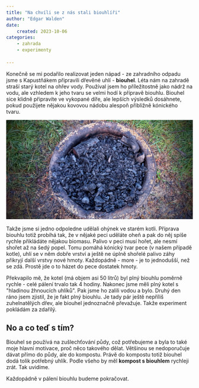 ```yaml
---
title: "Na chvíli se z nás stali biouhlíři"
author: "Edgar Walden"
date:
    created: 2023-10-06
categories: 
    - zahrada
    - experimenty

---
```


Konečně se mi podařilo realizovat jeden nápad - ze zahradního odpadu jsme s Kapustňákem připravili
dřevěné uhlí - **biouhel**. <!-- more --> Léta nám na zahradě straší starý kotel na ohřev vody. Používal jsem ho příležitostně jako nádrž na vodu, ale vzhledem k jeho tvaru se velmi hodí k přípravě biouhlu. Biouhel sice klidně připravíte ve vykopané díře, ale lepších výsledků dosáhnete, pokud použijete nějakou kovovou nádobu alespoň přibližně kónického tvaru.

![Biouhel](../img/biouhel.jpg)


Takže jsme si jedno odpoledne udělali ohýnek ve starém kotli. Příprava biouhlu totiž probíhá tak, že
v nějaké peci uděláte oheň a pak do něj spíše rychle přikládáte nějakou biomasu. Palivo v peci musí
hořet, ale nesmí shořet až na šedý popel. Tomu pomáhá kónický tvar pece (v našem případě kotle),
uhlí se v něm dobře vrství a ještě ne úplně shořelé palivo záhy přikryjí další vrstvy nové hmoty.
Každopádně - more - je to jednodušší, než se zdá. Prostě jde o to házet do pece dostatek hmoty.

Překvapilo mě, že kotel (má objem asi 50 litrů) byl plný biouhlu poměrně rychle - celé pálení trvalo tak 4 hodiny. Nakonec jsme měli plný kotel s "hladinou žhnoucích uhlíků". Pak jsme ho zalili vodou a bylo. Druhý den ráno jsem zjistil, že je fakt plný biouhlu. Je tady pár ještě nepříliš zuhelnatělých dřev, ale biouhel jednoznačně převažuje. Takže experiment pokládám za zdařilý. 

## No a co teď s tím?

Biouhel se používá na zušlechťování půdy, což potřebujeme a byla to také moje hlavní motivace, proč něco takového dělat. Většinou se nedoporučuje dávat přímo do půdy, ale do kompostu. Právě do kompostu totiž biouhel dodá tolik potřebný uhlík. Podle všeho by měl **kompost s biouhlem** rychleji zrát. Tak uvidíme. 

Každopádně v pálení biouhlu budeme pokračovat. 
